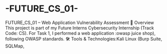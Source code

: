 # -FUTURE_CS_01-
FUTURE_CS_01 – Web Application Vulnerability Assessment 📌 Overview This project is part of my Future Interns Cybersecurity Internship (Track Code: CS). For Task 1, I performed a web application :owasp juice shop), following OWASP standards.  🛠 Tools &amp; Technologies:Kali Linux (Burp Suite, SQLMap,
